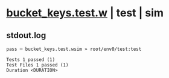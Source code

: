 # [bucket_keys.test.w](../../../../../examples/tests/valid/bucket_keys.test.w) | test | sim

## stdout.log
```log
pass ─ bucket_keys.test.wsim » root/env0/test:test
 
Tests 1 passed (1)
Test Files 1 passed (1)
Duration <DURATION>
```

